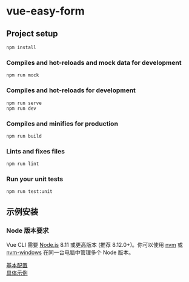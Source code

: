 # vue-easy-form

## Project setup
```
npm install
```
### Compiles and hot-reloads and mock data for development
```
npm run mock
```

### Compiles and hot-reloads for development
```
npm run serve
npm run dev
```

### Compiles and minifies for production
```
npm run build
```

### Lints and fixes files
```
npm run lint
```

### Run your unit tests
```
npm run test:unit
```

## 示例安装

### Node 版本要求
Vue CLI 需要 [Node.js](https://nodejs.org/en/) 8.11 或更高版本 (推荐 8.12.0+)。你可以使用 [nvm](https://github.com/nvm-sh/nvm) 或 [nvm-windows](https://github.com/coreybutler/nvm-windows) 在同一台电脑中管理多个 Node 版本。

[基本配置](https://chengaohe45.github.io/vue-easy-form-docs/dist/)  
[具体示例](https://chengaohe45.github.io/vue-easy-form-docs/demo/)
